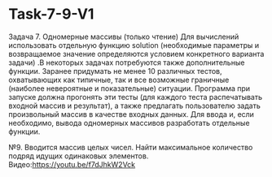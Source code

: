 # Task-7-9-V1
Задача 7. Одномерные массивы (только чтение)  Для вычислений использовать отдельную функцию solution (необходимые параметры и возвращаемое значение определяются условием конкретного варианта задачи) .В некоторых задачах потребуются также дополнительные функции.  Заранее придумать не менее 10 различных тестов, охватывающих как типичные, так и все возможные граничные (наиболее невероятные и показательные) ситуации. Программа при запуске должна прогонять эти тесты (для каждого теста распечатывать входной массив и результат), а также предлагать пользователю задать произвольный массив в качестве входных данных.  Для ввода и, если необходимо, вывода одномерных массивов разработать отдельные функции.

№9. Вводится массив целых чисел. Найти максимальное количество подряд идущих одинаковых элементов.
Видео:https://youtu.be/f7dJhkW2Vck
